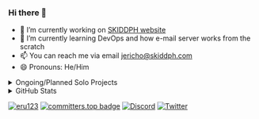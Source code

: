 <h3>Hi there 👋</h3>

- 🔭 I’m currently working on [SKIDDPH website](https://skiddph.com)
- 🌱 I’m currently learning DevOps and how e-mail server works from the scratch
- 📫 You can reach me via email [jericho@skiddph.com](mailto:Jericho<jericho@skiddph.com>)
- 😄 Pronouns: He/Him

<details>
 <summary>Ongoing/Planned Solo Projects</summary>

 - [T4XLabs](https://github.com/eru123) (`Private`) - A comprehensive Tax Advisory System for US Tax Systems
 - [Knights](https://github.com/eru123) (`Private`) - An Integrated Management System for Educational Instituition, this includes HR Solutions, Finance Management, School Registrar, Employees and Students Portal, Inventory System, POS System and Plugin System for third party features and usage.
 - [Wyue](https://github.com/eru123/wyue) - A PHP Framework for creating Applications with Vite.

</details>

<details>
<summary>GitHub Stats</summary>

[![profile-summary](https://github-profile-summary-cards.vercel.app/api/cards/profile-details?username=eru123&theme=github_dark&card_width=500px)](https://github.com/eru123)

[![profile-summary](https://github-readme-stats.vercel.app/api/top-langs/?username=eru123&layout=compact&langs_count=10&hide_border=true&theme=github_dark)](https://github.com/eru123)

[![profile-summary](https://github-profile-trophy.vercel.app/?username=eru123&theme=nord&row=2&column=4&no-frame=true)](https://github.com/eru123)

[![profile-summary](https://github-readme-stats.vercel.app/api?username=eru123&show_icons=true&hide_border=true&theme=github_dark&include_all_commits=true&custom_title=Github%20Stats&rank_icon=default&card_width=500px)](https://github.com/eru123)

<a href="https://gitroll.io/profile/uxE5zHNonc7OQfTpwgFgfaClgBs42" target="_blank"><img src="https://gitroll.io/api/badges/profiles/v1/uxE5zHNonc7OQfTpwgFgfaClgBs42" alt="GitRoll Profile Badge"/></a>
</details>


[![eru123](https://komarev.com/ghpvc/?username=eru123&color=blue)](https://github.com/eru123)
[![committers.top badge](https://user-badge.committers.top/philippines/eru123.svg)](https://user-badge.committers.top/philippines/eru123)
[![Discord](https://img.shields.io/discord/823693851696037899.svg?label=&logo=discord&logoColor=ffffff&color=7389D8&labelColor=6A7EC2)](https://discord.gg/ugSanJu5BJ)
[![Twitter](https://img.shields.io/twitter/follow/jericho_dev?label=Twitter&style=social)](https://twitter.com/jericho_dev)

<!-- [![streak](https://codeium.com/badges/v2/user/jericho/streak)](https://codeium.com/profile/jericho) -->

